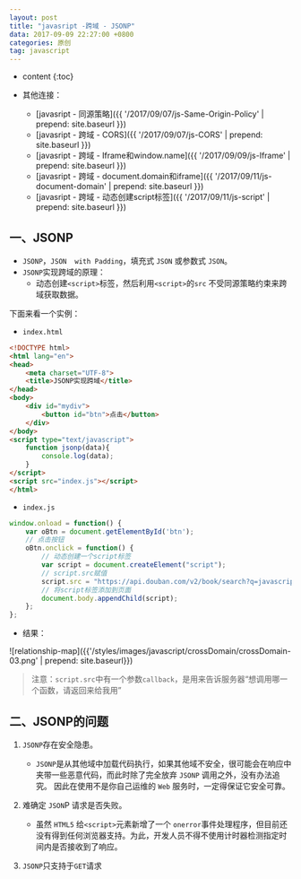 ```yaml
---
layout: post
title: "javasript -跨域 - JSONP"
data: 2017-09-09 22:27:00 +0800
categories: 原创
tag: javascript
---
```

* content
{:toc}

* 其他连接：  
    + [javasript - 同源策略]({{ '/2017/09/07/js-Same-Origin-Policy' | prepend: site.baseurl }})
    + [javasript - 跨域 - CORS]({{ '/2017/09/07/js-CORS' | prepend: site.baseurl }})
    + [javasript - 跨域 - Iframe和window.name]({{ '/2017/09/09/js-Iframe' | prepend: site.baseurl }})
    + [javasript - 跨域 - document.domain和iframe]({{ '/2017/09/11/js-document-domain' | prepend: site.baseurl }})
    + [javasript - 跨域 - 动态创建script标签]({{ '/2017/09/11/js-script' | prepend: site.baseurl }})

<!-- more -->

## 一、JSONP

* `JSONP`，`JSON  with Padding`，填充式 `JSON` 或参数式 `JSON`。
* `JSONP`实现跨域的原理：
    * 动态创建`<script>`标签，然后利用`<script>`的`src` 不受同源策略约束来跨域获取数据。
    
下面来看一个实例：

* `index.html`

```html
<!DOCTYPE html>
<html lang="en">
<head>
    <meta charset="UTF-8">
    <title>JSONP实现跨域</title>
</head>
<body>
    <div id="mydiv">
        <button id="btn">点击</button>
    </div>
</body>
<script type="text/javascript">
    function jsonp(data){
        console.log(data);
    }
</script>
<script src="index.js"></script>
</html>
```

* `index.js`

```js
window.onload = function() {
    var oBtn = document.getElementById('btn');
    // 点击按钮
    oBtn.onclick = function() {     
        // 动态创建一个script标签
        var script = document.createElement("script");
        // script.src赋值
        script.src = "https://api.douban.com/v2/book/search?q=javascript&count=1&callback=handleResponse";
        // 将script标签添加到页面
        document.body.appendChild(script); 
    };
};
```
  
* 结果：

![relationship-map]({{'/styles/images/javascript/crossDomain/crossDomain-03.png' | prepend: site.baseurl}})

> 注意：`script.src`中有一个参数`callback`，是用来告诉服务器“想调用哪一个函数，请返回来给我用”

## 二、JSONP的问题

1. `JSONP`存在安全隐患。
    * `JSONP`是从其他域中加载代码执行，如果其他域不安全，很可能会在响应中夹带一些恶意代码，而此时除了完全放弃 `JSONP` 调用之外，没有办法追究。
    因此在使用不是你自己运维的 `Web` 服务时，一定得保证它安全可靠。

2. 难确定 `JSON`P 请求是否失败。
    * 虽然 `HTML5` 给`<script>`元素新增了一个 `onerror`事件处理程序，但目前还没有得到任何浏览器支持。为此，开发人员不得不使用计时器检测指定时间内是否接收到了响应。

3. `JSONP`只支持于`GET`请求